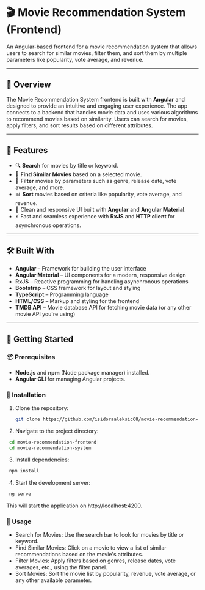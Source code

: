 # 🎬 Movie Recommendation System (Frontend)

An Angular-based frontend for a movie recommendation system that allows users to search for similar movies, filter them, and sort them by multiple parameters like popularity, vote average, and revenue.

---

## 📌 Overview

The Movie Recommendation System frontend is built with **Angular** and designed to provide an intuitive and engaging user experience. The app connects to a backend that handles movie data and uses various algorithms to recommend movies based on similarity. Users can search for movies, apply filters, and sort results based on different attributes.

---

## 🚀 Features

- 🔍 **Search** for movies by title or keyword.  
- 🎥 **Find Similar Movies** based on a selected movie.  
- 🔄 **Filter** movies by parameters such as genre, release date, vote average, and more.  
- 📊 **Sort** movies based on criteria like popularity, vote average, and revenue.  
- 🎨 Clean and responsive UI built with **Angular** and **Angular Material**.  
- ⚡ Fast and seamless experience with **RxJS** and **HTTP client** for asynchronous operations.

---

## 🛠️ Built With

- **Angular** – Framework for building the user interface  
- **Angular Material** – UI components for a modern, responsive design  
- **RxJS** – Reactive programming for handling asynchronous operations  
- **Bootstrap** – CSS framework for layout and styling  
- **TypeScript** – Programming language  
- **HTML/CSS** – Markup and styling for the frontend  
- **TMDB API** – Movie database API for fetching movie data (or any other movie API you're using)

---

## 🧰 Getting Started

### 📦 Prerequisites

- **Node.js** and **npm** (Node package manager) installed.  
- **Angular CLI** for managing Angular projects.

### 🔧 Installation

1. Clone the repository:
   ```bash
   git clone https://github.com/isidoraaleksic68/movie-recommendation-frontend.git
   ```
2. Navigate to the project directory:
  ```bash
   cd movie-recommendation-frontend
   cd movie-recommendation-system
  ```
3. Install dependencies:
  ```bash
   npm install
  ```
4. Start the development server:
  ```bash
   ng serve
  ```
This will start the application on http://localhost:4200.

### 🎯 Usage
- Search for Movies: Use the search bar to look for movies by title or keyword.
- Find Similar Movies: Click on a movie to view a list of similar recommendations based on the movie's attributes.
- Filter Movies: Apply filters based on genres, release dates, vote averages, etc., using the filter panel.
- Sort Movies: Sort the movie list by popularity, revenue, vote average, or any other available parameter.



